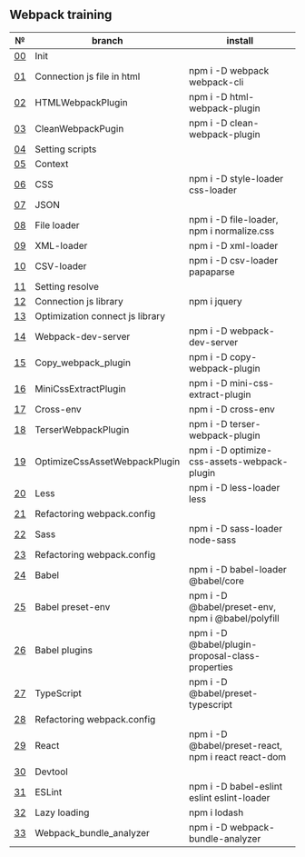 ## Webpack training

| №                                                                                                 | branch                          | install                                             |
| ------------------------------------------------------------------------------------------------- | ------------------------------- | --------------------------------------------------- |
| [00](https://github.com/anatolykobzisty/webpack_training)                                         | Init                            |                                                     |
| [01](https://github.com/anatolykobzisty/webpack_training/tree/01_Connection_js_file_in_html)      | Connection js file in html      | npm i -D webpack webpack-cli                        |
| [02](https://github.com/anatolykobzisty/webpack_training/tree/02_HTMLWebpackPlugin)               | HTMLWebpackPlugin               | npm i -D html-webpack-plugin                        |
| [03](https://github.com/anatolykobzisty/webpack_training/tree/03_CleanWebpackPugin)               | CleanWebpackPugin               | npm i -D clean-webpack-plugin                       |
| [04](https://github.com/anatolykobzisty/webpack_training/tree/04_Setting_scripts)                 | Setting scripts                 |                                                     |
| [05](https://github.com/anatolykobzisty/webpack_training/tree/05_Context)                         | Context                         |                                                     |
| [06](https://github.com/anatolykobzisty/webpack_training/tree/06_CSS)                             | CSS                             | npm i -D style-loader css-loader                    |
| [07](https://github.com/anatolykobzisty/webpack_training/tree/07_JSON)                            | JSON                            |                                                     |
| [08](https://github.com/anatolykobzisty/webpack_training/tree/08_File_loader)                     | File loader                     | npm i -D file-loader, npm i normalize.css           |
| [09](https://github.com/anatolykobzisty/webpack_training/tree/09_XML-loader)                      | XML-loader                      | npm i -D xml-loader                                 |
| [10](https://github.com/anatolykobzisty/webpack_training/tree/10_CSV-loader)                      | CSV-loader                      | npm i -D csv-loader papaparse                       |
| [11](https://github.com/anatolykobzisty/webpack_training/tree/11_Setting_resolve)                 | Setting resolve                 |                                                     |
| [12](https://github.com/anatolykobzisty/webpack_training/tree/12_Connection_JS_library)           | Connection js library           | npm i jquery                                        |
| [13](https://github.com/anatolykobzisty/webpack_training/tree/13_Optimization_connect_js_library) | Optimization connect js library |                                                     |
| [14](https://github.com/anatolykobzisty/webpack_training/tree/14_Webpack-dev-server)              | Webpack-dev-server              | npm i -D webpack-dev-server                         |
| [15](https://github.com/anatolykobzisty/webpack_training/tree/15_Copy_webpack_plugin)             | Copy_webpack_plugin             | npm i -D copy-webpack-plugin                        |
| [16](https://github.com/anatolykobzisty/webpack_training/tree/16_MiniCssExtractPlugin)            | MiniCssExtractPlugin            | npm i -D mini-css-extract-plugin                    |
| [17](https://github.com/anatolykobzisty/webpack_training/tree/17_Cross-env)                       | Cross-env                       | npm i -D cross-env                                  |
| [18](https://github.com/anatolykobzisty/webpack_training/tree/18_TerserWebpackPlugin)             | TerserWebpackPlugin             | npm i -D terser-webpack-plugin                      |
| [19](https://github.com/anatolykobzisty/webpack_training/tree/19_OptimizeCssAssetWebpackPlugin)   | OptimizeCssAssetWebpackPlugin   | npm i -D optimize-css-assets-webpack-plugin         |
| [20](https://github.com/anatolykobzisty/webpack_training/tree/20_Less)                            | Less                            | npm i -D less-loader less                           |
| [21](https://github.com/anatolykobzisty/webpack_training/tree/21_Refactoring_webpack.config)      | Refactoring webpack.config      |                                                     |
| [22](https://github.com/anatolykobzisty/webpack_training/tree/22_Sass)                            | Sass                            | npm i -D sass-loader node-sass                      |
| [23](https://github.com/anatolykobzisty/webpack_training/tree/23_Refactoring_webpack.config)      | Refactoring webpack.config      |                                                     |
| [24](https://github.com/anatolykobzisty/webpack_training/tree/24_Babel)                           | Babel                           | npm i -D babel-loader @babel/core                   |
| [25](https://github.com/anatolykobzisty/webpack_training/tree/25_Babel_preset-env)                | Babel preset-env                | npm i -D @babel/preset-env, npm i @babel/polyfill   |
| [26](https://github.com/anatolykobzisty/webpack_training/tree/26_Babel_plugins)                   | Babel plugins                   | npm i -D @babel/plugin-proposal-class-properties    |
| [27](https://github.com/anatolykobzisty/webpack_training/tree/27_TypeScript)                      | TypeScript                      | npm i -D @babel/preset-typescript                   |
| [28](https://github.com/anatolykobzisty/webpack_training/tree/28_Refactoring_webpack.config)      | Refactoring webpack.config      |                                                     |
| [29](https://github.com/anatolykobzisty/webpack_training/tree/29_React)                           | React                           | npm i -D @babel/preset-react, npm i react react-dom |
| [30](https://github.com/anatolykobzisty/webpack_training/tree/30_Devtool)                         | Devtool                         |                                                     |
| [31](https://github.com/anatolykobzisty/webpack_training/tree/31_ESLint)                          | ESLint                          | npm i -D babel-eslint eslint eslint-loader          |
| [32](https://github.com/anatolykobzisty/webpack_training/tree/32_Lazy_loading)                    | Lazy loading                    | npm i lodash                                        |
| [33](https://github.com/anatolykobzisty/webpack_training/tree/33_Webpack_bundle_analyzer)         | Webpack_bundle_analyzer         | npm i -D webpack-bundle-analyzer                    |
